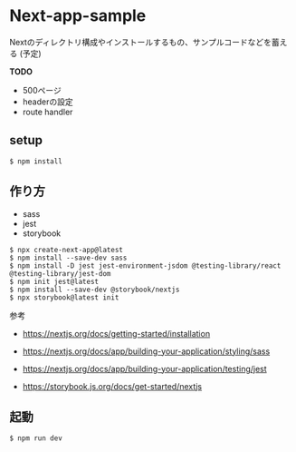 # Next-app-sample

Nextのディレクトリ構成やインストールするもの、サンプルコードなどを蓄える (予定)

**TODO**

- 500ページ
- headerの設定
- route handler

## setup

```
$ npm install
```

## 作り方

- sass
- jest
- storybook


```
$ npx create-next-app@latest
$ npm install --save-dev sass 
$ npm install -D jest jest-environment-jsdom @testing-library/react @testing-library/jest-dom
$ npm init jest@latest
$ npm install --save-dev @storybook/nextjs
$ npx storybook@latest init
```

参考

- https://nextjs.org/docs/getting-started/installation
- https://nextjs.org/docs/app/building-your-application/styling/sass
- https://nextjs.org/docs/app/building-your-application/testing/jest

- https://storybook.js.org/docs/get-started/nextjs

## 起動

```
$ npm run dev
```